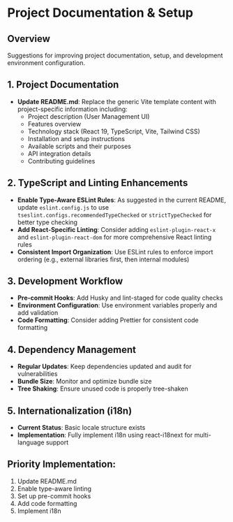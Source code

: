 # Project Documentation & Setup

## Overview
Suggestions for improving project documentation, setup, and development environment configuration.

## 1. Project Documentation
- **Update README.md**: Replace the generic Vite template content with project-specific information including:
  - Project description (User Management UI)
  - Features overview
  - Technology stack (React 19, TypeScript, Vite, Tailwind CSS)
  - Installation and setup instructions
  - Available scripts and their purposes
  - API integration details
  - Contributing guidelines

## 2. TypeScript and Linting Enhancements
- **Enable Type-Aware ESLint Rules**: As suggested in the current README, update `eslint.config.js` to use `tseslint.configs.recommendedTypeChecked` or `strictTypeChecked` for better type checking
- **Add React-Specific Linting**: Consider adding `eslint-plugin-react-x` and `eslint-plugin-react-dom` for more comprehensive React linting rules
- **Consistent Import Organization**: Use ESLint rules to enforce import ordering (e.g., external libraries first, then internal modules)

## 3. Development Workflow
- **Pre-commit Hooks**: Add Husky and lint-staged for code quality checks
- **Environment Configuration**: Use environment variables properly and add validation
- **Code Formatting**: Consider adding Prettier for consistent code formatting

## 4. Dependency Management
- **Regular Updates**: Keep dependencies updated and audit for vulnerabilities
- **Bundle Size**: Monitor and optimize bundle size
- **Tree Shaking**: Ensure unused code is properly tree-shaken

## 5. Internationalization (i18n)
- **Current Status**: Basic locale structure exists
- **Implementation**: Fully implement i18n using react-i18next for multi-language support

## Priority Implementation:
1. Update README.md
2. Enable type-aware linting
3. Set up pre-commit hooks
4. Add code formatting
5. Implement i18n